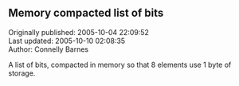 ## Memory compacted list of bits  
Originally published: 2005-10-04 22:09:52  
Last updated: 2005-10-10 02:08:35  
Author: Connelly Barnes  
  
A list of bits, compacted in memory so that 8 elements use 1 byte of storage.
